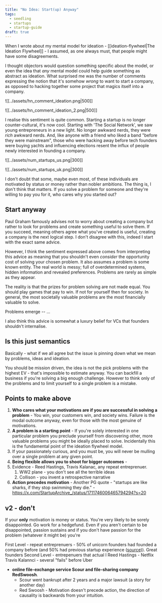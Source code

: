 ```yaml
---
title: "No Idea: Start(up) Anyway"
tags:
  - seedling
  - startups
  - startup-guide
draft: true
---
```

When I wrote about my mental model for ideation - [[ideation-flywheel|The Ideation Flywheel]] - I assumed, as one always must, that people might have some disagreements. 

I thought objectors would question something specific about the model, or even the idea that *any* mental model could help guide something as abstract as ideation. What surprised me was the number of comments expressing the notion that it's somehow *wrong* to want to start a company, as opposed to hacking together some project that magics itself into a company.

![[../assets/hn_comment_ideation.png|500]]

![[../assets/hn_comment_ideation_2.png|500]]


I realise this sentiment is quite common. Starting a startup is no longer counter-cultural, it's now cool. Starting with 'The Social Network', we saw young entrepreneurs in a new light. No longer awkward nerds, they were *rich* awkward nerds. And, like anyone with a friend who liked a band "before they were mainstream", those who were hacking away before tech founders were buying yachts and influencing elections resent the influx of people newly interested in founding a company.

![[../assets/num_startups_us.png|300]]

![[../assets/num_startups_uk.png|300]]

I don't doubt that some, maybe even most, of these individuals are motivated by status or money rather than nobler ambitions. The thing is, I don't think that matters. If you solve a problem for someone and they're willing to pay you for it, who cares why you started out?
## Start anyway

Paul Graham famously advises not to worry about creating a company but rather to look for problems and create something useful to solve them. If you succeed, meaning others agree what you've created is useful, creating a company is the next logical step. I don't disagree with this, indeed I start with the exact same advice. 

However, I think the sentiment expressed above comes from interpreting this advice as meaning that you shouldn't even *consider* the opportunity cost of solving your chosen problem. It also assumes a problem is some known entity. The real world is messy; full of overdetermined systems, hidden information and revealed preferences. Problems are rarely as simple as they appear.

The reality is that the prizes for problem solving are not made equal. You should play games that pay to win. If not for yourself then for society. In general, the most societally valuable problems are the most financially valuable to solve.

Problems emerge -- ...

I also think this advice is somewhat a luxury belief for VCs that founders shouldn't internalise. 
## Is this just semantics 

Basically - what if we all agree but the issue is pinning down what we mean by problems, ideas and ideation.

You should be mission driven, the idea is not the pick problems with the highest EV - that's impossible to estimate anyway. You can backfill a business if you're solving a big enough challenge. However to think only of the problems and to limit yourself to a single problem is a mistake.

## Points to make above

1. **Who cares what your motivations are if you are successful in solving a problem** - You win, your customers win, and society wins. Failure is the modal outcome anyway, even for those with the most genuine of motivations.
2. **A problem is a starting point** - If you're solely interested in one particular problem you preclude yourself from discovering other, more valuable problems you might be ideally placed to solve. Incidentally this is the fundamental point of the ideation flywheel model.
3. If your passionately curious, and you must be, you will never be mulling over a single problem at any given point.
4. **Being flexible allows you to shoot for bigger outcomes** - 
5. Evidence - Reed Hastings, Travis Kalanac, any repeat entreprenuer. 
	1. WW2 plane - you don't see all the terrible ideas 
	2. Collison - you invent a retrospective narrative
6. **Action precedes motivation** - Another PG quote - "startups are like sharks, if they stop swimming they die." - https://x.com/StartupArchive_/status/1711746006465794294?s=20




## v2 - don't

If your **only** motivation is money or status. You're very likely to be sorely disappointed. Go work for a hedgefund. Even if you aren't certain to be disappointed, passion sustains and if you don't have passion for the problem (whatever it might be) you're




First Level - repeat entreprenuers - 50% of unicorn founders had founded a company before (and 50% had previous startup experience ([source](https://99tech.alexlazarow.com/p/what-does-it-take-to-become-a-unicorn))). Great founders 
Second Level - entrepenuers that actual l
Reed Hastings - Netflix
Travis Kalannci - several "fails" before Uber
- **online file-exchange service Scour and file-sharing company RedSwoosh**.
	- Scour went bankrupt after 2 years and a major lawsuit (a story for another day)
	- Red Swoosh - 
Motivation doesn't precede action, the direction of causality is backwards from your intuition.

